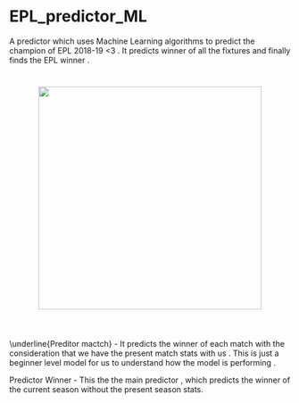 
# EPL_predictor_ML
A predictor  which uses Machine Learning algorithms to predict the champion of EPL 2018-19  &lt;3 . It predicts winner of all the fixtures and finally finds the EPL winner . 

<h1 align="center">
	<img width="400" src="https://upload.wikimedia.org/wikipedia/en/thumb/f/f2/Premier_League_Logo.svg/1200px-Premier_League_Logo.svg.png">
	<br>
	<br>
</h1>

\underline{Preditor mactch} - It predicts the winner of each match with the consideration that we have the present match stats with us . This is just a beginner level model for us to understand how the model is performing .

Predictor Winner - This the the main predictor , which predicts the winner of the current season without the present season stats.
